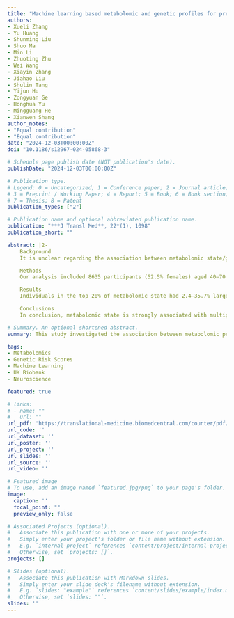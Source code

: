 ```yaml
---
title: "Machine learning based metabolomic and genetic profiles for predicting multiple brain phenotypes"
authors:
- Xueli Zhang
- Yu Huang
- Shunming Liu
- Shuo Ma
- Min Li
- Zhuoting Zhu
- Wei Wang
- Xiayin Zhang
- Jiahao Liu
- Shulin Tang
- Yijun Hu
- Zongyuan Ge
- Honghua Yu
- Mingguang He
- Xianwen Shang
author_notes:
- "Equal contribution"
- "Equal contribution"
date: "2024-12-03T00:00:00Z"
doi: "10.1186/s12967-024-05868-3"

# Schedule page publish date (NOT publication's date).
publishDate: "2024-12-03T00:00:00Z"

# Publication type.
# Legend: 0 = Uncategorized; 1 = Conference paper; 2 = Journal article;
# 3 = Preprint / Working Paper; 4 = Report; 5 = Book; 6 = Book section;
# 7 = Thesis; 8 = Patent
publication_types: ["2"]

# Publication name and optional abbreviated publication name.
publication: "***J Transl Med**, 22*(1), 1098"
publication_short: ""

abstract: |2-
    Background
    It is unclear regarding the association between metabolomic state/genetic risk score(GRS) and brain volumes and how much of variance of brain volumes is attributable to metabolomic state or GRS.

    Methods
    Our analysis included 8635 participants (52.5% females) aged 40–70 years at baseline from the UK Biobank. Metabolomic profiles were assessed using nuclear magnetic resonance at baseline (between 2006 and 2010). Brain volumes were measured using magnetic resonance imaging between 2014 and 2019. Machine learning was used to generate metabolomic state and GRS for each of 21 brain phenotypes.

    Results
    Individuals in the top 20% of metabolomic state had 2.4–35.7% larger volumes of 21 individual brain phenotypes compared to those in the bottom 20% while the corresponding number for GRS ranged from 1.5 to 32.8%. The proportion of variance of brain volumes (R [2]) explained by the corresponding metabolomic state ranged from 2.2 to 19.4%, and the corresponding number for GRS ranged from 0.8 to 8.7%. Metabolomic state provided no or minimal additional prediction values of brain volumes to age and sex while GRS provided moderate additional prediction values (ranging from 0.8 to 8.8%). No significant interplay between metabolomic state and GRS was observed, but the association between metabolomic state and some regional brain volumes was stronger in men or younger individuals. Individual metabolomic profiles including lipids and fatty acids were strong predictors of brain volumes.

    Conclusions
    In conclusion, metabolomic state is strongly associated with multiple brain volumes but provides minimal additional prediction value of brain volumes to age + sex. Although GRS is a weaker contributor to brain volumes than metabolomic state, it provides moderate additional prediction value of brain volumes to age + sex. Our findings suggest metabolomic state and GRS are important predictors for multiple brain phenotypes.

# Summary. An optional shortened abstract.
summary: This study investigated the association between metabolomic profiles, genetic risk scores (GRS), and brain volumes in 8,635 UK Biobank participants. Machine learning revealed that individuals in the top 20% of metabolomic state had 2.4–35.7% larger brain volumes compared to the bottom 20%, while GRS showed a similar but weaker effect (1.5–32.8%). Metabolomic state explained 2.2–19.4% of brain volume variance, whereas GRS accounted for 0.8–8.7%. While metabolomic state added minimal predictive value beyond age and sex, GRS provided moderate additional predictive power (0.8–8.8%). No significant interaction between metabolomic state and GRS was found, though some associations varied by sex or age. Key metabolomic predictors included lipids and fatty acids. The findings highlight metabolomic state and GRS as important, independent predictors of brain phenotypes.

tags:
- Metabolomics
- Genetic Risk Scores
- Machine Learning
- UK Biobank
- Neuroscience

featured: true

# links:
# - name: ""
#   url: ""
url_pdf: 'https://translational-medicine.biomedcentral.com/counter/pdf/10.1186/s12967-024-05868-3.pdf'
url_code: ''
url_dataset: ''
url_poster: ''
url_project: ''
url_slides: ''
url_source: ''
url_video: ''

# Featured image
# To use, add an image named `featured.jpg/png` to your page's folder. 
image:
  caption: ''
  focal_point: ""
  preview_only: false

# Associated Projects (optional).
#   Associate this publication with one or more of your projects.
#   Simply enter your project's folder or file name without extension.
#   E.g. `internal-project` references `content/project/internal-project/index.md`.
#   Otherwise, set `projects: []`.
projects: []

# Slides (optional).
#   Associate this publication with Markdown slides.
#   Simply enter your slide deck's filename without extension.
#   E.g. `slides: "example"` references `content/slides/example/index.md`.
#   Otherwise, set `slides: ""`.
slides: ''
---
```

<!-- Supplementary notes can be added here, including [code, math, and images](https://wowchemy.com/docs/writing-markdown-latex/). -->
